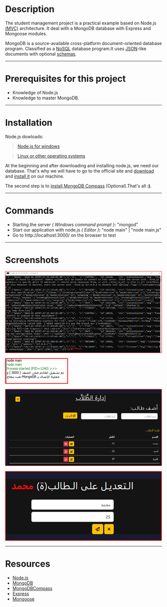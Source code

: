 # Description
The student management project is a practical example based on Node.js [(MVC)](https://en.wikipedia.org/wiki/Model%E2%80%93view%E2%80%93controller) architecture. It deal with a MongoDB database with Express and Mongoose modules.

MongoDB is a source-available cross-platform document-oriented database program. Classified as a [NoSQL](https://fr.wikipedia.org/wiki/NoSQL) database program.It uses [JSON](https://en.wikipedia.org/wiki/JSON)-like documents with optional [schemas](https://www.mongodb.com/docs/manual/core/schema-validation/).

----------

# Prerequisites for this project
- Knowledge of Node.js
- Knowledge to master MongoDB.

----------

# Installation
Node.js dowloads:
> [Node.js for windows](https://nodejs.org/en/download/)

> [Linux or other operating systems](https://github.com/nodesource/distributions)

At the beginning and after downloading and installing node.js, we need our database. That's why we will have to go to the official site and [download](https://www.mongodb.com/try/download/community) and [install it](https://www.mongodb.com/docs/manual/installation/) on our machine.

The second step is to [install MongoDB Compass](https://www.mongodb.com/docs/compass/current/install/) (Optional).That's all **:)**.

----------

# Commands
- Starting the server *( Windows command prompt )***:**
"mongod"
- Start our application with node.js *( Editor )***:**
"node main" | "node main.js"
- Go to http://localhost:3000/ on the browser to test

----------

# Screenshots
![Screenshot](screenshot-4.png)

![Screenshot](screenshot-1.png)

![Screenshot](screenshot-3.png)

![Screenshot](screenshot-2.png)

----------

# Resources
- [Node.js](https://nodejs.org/en/docs/)
- [MongoDB](https://www.mongodb.com/docs/)
- [MongoDBCompass](https://www.mongodb.com/products/compass)
- [Express](https://expressjs.com/)
- [Mongoose](https://mongoosejs.com/)
